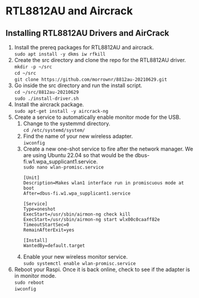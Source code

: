 # RTL8812AU and Aircrack
## Installing RTL8812AU Drivers and AirCrack
1. Install the prereq packages for RTL8812AU and aircrack.  
	`sudo apt install -y dkms iw rfkill`
3. Create the src directory and clone the repo for the RTL8812AU driver.  
	`mkdir -p ~/src`  
	`cd ~/src`  
	`git clone https://github.com/morrownr/8812au-20210629.git`
5. Go inside the src directory and run the install script.  
	`cd ~/src/8812au-20210629`  
	`sudo ./install-driver.sh`
7. Install the aircrack package.  
	`sudo apt-get install -y aircrack-ng`
9. Create a service to automatically enable monitor mode for the USB.
	1. Change to the systemmd directory.  
		`cd /etc/systemd/system/`
	3. Find the name of your new wireless adapter.  
		`iwconfig`
	5. Create a new one-shot service to fire after the network manager. We are using Ubuntu 22.04 so that would be the dbus-fi.w1.wpa_supplicant1.service.  
		`sudo nano wlan-promisc.service`  
		```
		[Unit]
		Description=Makes wlan1 interface run in promiscuous mode at boot
		After=dbus-fi.w1.wpa_supplicant1.service

		[Service]
		Type=oneshot
		ExecStart=/usr/sbin/airmon-ng check kill
		ExecStart=/usr/sbin/airmon-ng start wlx00c0caaff82e
		TimeoutStartSec=0
		RemainAfterExit=yes

		[Install]
		WantedBy=default.target
		```
	7. Enable your new wireless monitor service.  
		`sudo systemctl enable wlan-promisc.service`
11. Reboot your Raspi. Once it is back online, check to see if the adapter is in monitor mode.  
	`sudo reboot`  
	`iwconfig`